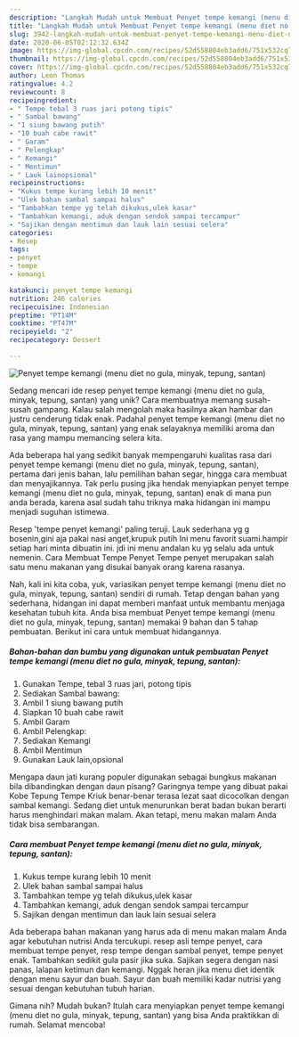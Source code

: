 ```yaml
---
description: "Langkah Mudah untuk Membuat Penyet tempe kemangi (menu diet no gula, minyak, tepung, santan), Menggugah Selera"
title: "Langkah Mudah untuk Membuat Penyet tempe kemangi (menu diet no gula, minyak, tepung, santan), Menggugah Selera"
slug: 3942-langkah-mudah-untuk-membuat-penyet-tempe-kemangi-menu-diet-no-gula-minyak-tepung-santan-menggugah-selera
date: 2020-06-05T02:12:32.634Z
image: https://img-global.cpcdn.com/recipes/52d558804eb3add6/751x532cq70/penyet-tempe-kemangi-menu-diet-no-gula-minyak-tepung-santan-foto-resep-utama.jpg
thumbnail: https://img-global.cpcdn.com/recipes/52d558804eb3add6/751x532cq70/penyet-tempe-kemangi-menu-diet-no-gula-minyak-tepung-santan-foto-resep-utama.jpg
cover: https://img-global.cpcdn.com/recipes/52d558804eb3add6/751x532cq70/penyet-tempe-kemangi-menu-diet-no-gula-minyak-tepung-santan-foto-resep-utama.jpg
author: Leon Thomas
ratingvalue: 4.2
reviewcount: 8
recipeingredient:
- " Tempe tebal 3 ruas jari potong tipis"
- " Sambal bawang"
- "1 siung bawang putih"
- "10 buah cabe rawit"
- " Garam"
- " Pelengkap"
- " Kemangi"
- " Mentimun"
- " Lauk lainopsional"
recipeinstructions:
- "Kukus tempe kurang lebih 10 menit"
- "Ulek bahan sambal sampai halus"
- "Tambahkan tempe yg telah dikukus,ulek kasar"
- "Tambahkan kemangi, aduk dengan sendok sampai tercampur"
- "Sajikan dengan mentimun dan lauk lain sesuai selera"
categories:
- Resep
tags:
- penyet
- tempe
- kemangi

katakunci: penyet tempe kemangi 
nutrition: 246 calories
recipecuisine: Indonesian
preptime: "PT14M"
cooktime: "PT47M"
recipeyield: "2"
recipecategory: Dessert

---
```



![Penyet tempe kemangi (menu diet no gula, minyak, tepung, santan)](https://img-global.cpcdn.com/recipes/52d558804eb3add6/751x532cq70/penyet-tempe-kemangi-menu-diet-no-gula-minyak-tepung-santan-foto-resep-utama.jpg)

Sedang mencari ide resep penyet tempe kemangi (menu diet no gula, minyak, tepung, santan) yang unik? Cara membuatnya memang susah-susah gampang. Kalau salah mengolah maka hasilnya akan hambar dan justru cenderung tidak enak. Padahal penyet tempe kemangi (menu diet no gula, minyak, tepung, santan) yang enak selayaknya memiliki aroma dan rasa yang mampu memancing selera kita.

Ada beberapa hal yang sedikit banyak mempengaruhi kualitas rasa dari penyet tempe kemangi (menu diet no gula, minyak, tepung, santan), pertama dari jenis bahan, lalu pemilihan bahan segar, hingga cara membuat dan menyajikannya. Tak perlu pusing jika hendak menyiapkan penyet tempe kemangi (menu diet no gula, minyak, tepung, santan) enak di mana pun anda berada, karena asal sudah tahu triknya maka hidangan ini mampu menjadi suguhan istimewa.

Resep &#39;tempe penyet kemangi&#39; paling teruji. Lauk sederhana yg g bosenin,gini aja pakai nasi anget,krupuk putih Ini menu favorit suami.hampir setiap hari minta dibuatin ini. jdi ini menu andalan ku yg selalu ada untuk nemenin. Cara Membuat Tempe Penyet Tempe penyet merupakan salah satu menu makanan yang disukai banyak orang karena rasanya.


Nah, kali ini kita coba, yuk, variasikan penyet tempe kemangi (menu diet no gula, minyak, tepung, santan) sendiri di rumah. Tetap dengan bahan yang sederhana, hidangan ini dapat memberi manfaat untuk membantu menjaga kesehatan tubuh kita. Anda bisa membuat Penyet tempe kemangi (menu diet no gula, minyak, tepung, santan) memakai 9 bahan dan 5 tahap pembuatan. Berikut ini cara untuk membuat hidangannya.

<!--inarticleads1-->

##### Bahan-bahan dan bumbu yang digunakan untuk pembuatan Penyet tempe kemangi (menu diet no gula, minyak, tepung, santan):

1. Gunakan  Tempe, tebal 3 ruas jari, potong tipis
1. Sediakan  Sambal bawang:
1. Ambil 1 siung bawang putih
1. Siapkan 10 buah cabe rawit
1. Ambil  Garam
1. Ambil  Pelengkap:
1. Sediakan  Kemangi
1. Ambil  Mentimun
1. Gunakan  Lauk lain,opsional


Mengapa daun jati kurang populer digunakan sebagai bungkus makanan bila dibandingkan dengan daun pisang? Garingnya tempe yang dibuat pakai Kobe Tepung Tempe Kriuk benar-benar terasa lezat saat dicocolkan dengan sambal kemangi. Sedang diet untuk menurunkan berat badan bukan berarti harus menghindari makan malam. Akan tetapi, menu makan malam Anda tidak bisa sembarangan. 

<!--inarticleads2-->

##### Cara membuat Penyet tempe kemangi (menu diet no gula, minyak, tepung, santan):

1. Kukus tempe kurang lebih 10 menit
1. Ulek bahan sambal sampai halus
1. Tambahkan tempe yg telah dikukus,ulek kasar
1. Tambahkan kemangi, aduk dengan sendok sampai tercampur
1. Sajikan dengan mentimun dan lauk lain sesuai selera


Ada beberapa bahan makanan yang harus ada di menu makan malam Anda agar kebutuhan nutrisi Anda tercukupi. resep asli tempe penyet, cara membuat tempe penyet, resp tempe dengan sambal penyet, tempe penyet enak. Tambahkan sedikit gula pasir jika suka. Sajikan segera dengan nasi panas, lalapan ketimun dan kemangi. Nggak heran jika menu diet identik dengan menu sayur dan buah. Sayur dan buah memiliki kadar nutrisi yang sesuai dengan kebutuhan tubuh harian. 

Gimana nih? Mudah bukan? Itulah cara menyiapkan penyet tempe kemangi (menu diet no gula, minyak, tepung, santan) yang bisa Anda praktikkan di rumah. Selamat mencoba!
